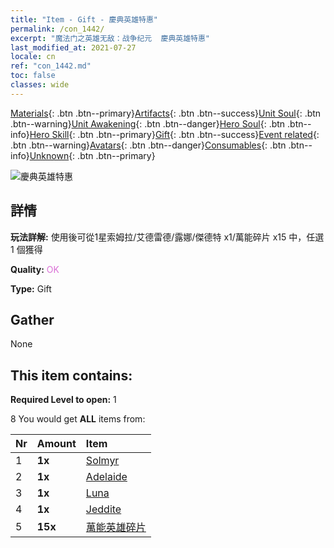 ```yaml
---
title: "Item - Gift - 慶典英雄特惠"
permalink: /con_1442/
excerpt: "魔法门之英雄无敌：战争纪元  慶典英雄特惠"
last_modified_at: 2021-07-27
locale: cn
ref: "con_1442.md"
toc: false
classes: wide
---
```

 [Materials](/ItemsCN/){: .btn .btn--primary}[Artifacts](/ItemsCN/Artifacts/){: .btn .btn--success}[Unit Soul](/ItemsCN/UnitSoul/){: .btn .btn--warning}[Unit Awakening](/ItemsCN/UnitAwakening/){: .btn .btn--danger}[Hero Soul](/ItemsCN/HeroSoul/){: .btn .btn--info}[Hero Skill](/ItemsCN/HeroSkill/){: .btn .btn--primary}[Gift](/ItemsCN/Gift/){: .btn .btn--success}[Event related](/ItemsCN/Events/){: .btn .btn--warning}[Avatars](/ItemsCN/Avatars/){: .btn .btn--danger}[Consumables](/ItemsCN/Consumables/){: .btn .btn--info}[Unknown](/ItemsCN/Unknown/){: .btn .btn--primary}

 ![慶典英雄特惠](/images/t/i_907056.png)

## 詳情
 **玩法詳解:** 使用後可從1星索姆拉/艾德雷德/露娜/傑德特 x1/萬能碎片 x15 中，任選 1 個獲得

 **Quality:** <span style="color: #DA70D6">OK</span>

 **Type:** Gift

## Gather

  None

## This item contains:

 **Required Level to open:** 1

 8 You would get **ALL** items  from:

  | Nr | Amount |     Item    |
  |:---|:-------|:------------|
  | 1 |  **1x** | [Solmyr](/heroes/索姆拉/) |  | 
  | 2 |  **1x** | [Adelaide](/heroes/艾德雷德/) |  | 
  | 3 |  **1x** | [Luna](/heroes/露娜/) |  | 
  | 4 |  **1x** | [Jeddite](/heroes/傑德特/) |  | 
  | 5 |  **15x** | [萬能英雄碎片](/cn/Items/her_358/) |  | 
